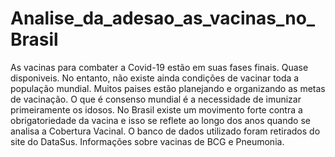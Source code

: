 # Analise_da_adesao_as_vacinas_no_Brasil
As vacinas para combater a Covid-19 estão em suas fases finais. Quase disponiveis. No entanto, não existe ainda condições de vacinar toda a população mundial. Muitos paises estão planejando e organizando as metas de vacinação. O que é consenso mundial é a necessidade de imunizar primeiramente os idosos. No Brasil existe um movimento forte contra a obrigatoriedade da vacina e isso se reflete ao longo dos anos quando se analisa a Cobertura Vacinal. 
O banco de dados utilizado foram retirados do site do DataSus. Informações sobre vacinas de BCG e Pneumonia. 
